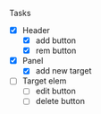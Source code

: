Tasks
- [x] Header 
  - [x] add button
  - [x] rem button
- [x] Panel
  - [x] add new target
- [ ] Target elem
  - [ ] edit button
  - [ ] delete button